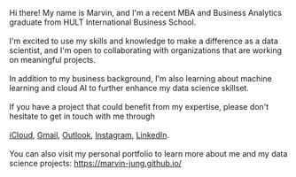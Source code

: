 Hi there! My name is Marvin, and I'm a recent MBA and Business Analytics graduate from HULT International Business School.<br> <br>
I'm excited to use my skills and knowledge to make a difference as a data scientist, and I'm open to collaborating with organizations that are working on meaningful projects. <br> <br> 
In addition to my business background, I'm also learning about machine learning and cloud AI to further enhance my data science skillset. <br> <br>
If you have a project that could benefit from my expertise, please don't hesitate to get in touch with me through <br> <br>
[iCloud](mailto:jisung.jung@me.com), [Gmail](mailto:withsee@gmail.com), [Outlook](mailto:jjung2019@student.hult.edu), [Instagram](https://www.instagram.com/annagale), [LinkedIn](https://www.linkedin.com/in/mrvn-jung). <br> <br>
You can also visit my personal portfolio to learn more about me and my data science projects: https://marvin-jung.github.io/
